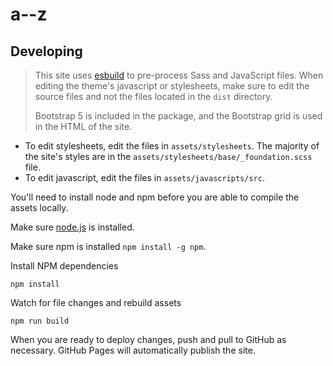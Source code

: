 # a--z

## Developing

> This site uses [esbuild](https://esbuild.github.io/) to pre-process Sass and JavaScript files.
When editing the theme's javascript or stylesheets, make sure to edit the source files and not
the files located in the `dist` directory.
>
> Bootstrap 5 is included in the package, and the Bootstrap grid is used in the HTML of the site.

- To edit stylesheets, edit the files in `assets/stylesheets`. The majority of the site's styles are in the `assets/stylesheets/base/_foundation.scss` file.
- To edit javascript, edit the files in `assets/javascripts/src`.

You'll need to install node and npm before you are able to compile the assets locally.

Make sure [node.js](https://nodejs.org/en) is installed.

Make sure npm is installed `npm install -g npm`.

Install NPM dependencies

`npm install`

Watch for file changes and rebuild assets

`npm run build`

When you are ready to deploy changes, push and pull to GitHub as necessary. GitHub
Pages will automatically publish the site.

